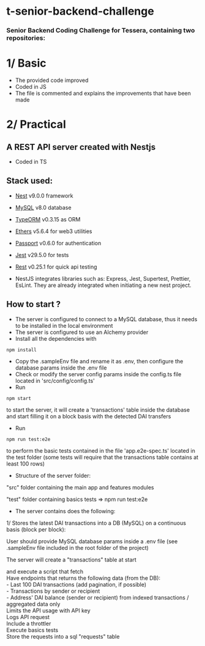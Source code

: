 # t-senior-backend-challenge

### Senior Backend Coding Challenge for Tessera, containing two repositories:

# 1/ Basic

- The provided code improved
- Coded in JS
- The file is commented and explains the improvements that have been made

# 2/ Practical

## A REST API server created with Nestjs
- Coded in TS
## Stack used:
  - [Nest](https://docs.nestjs.com/) v9.0.0 framework
  - [MySQL](https://dev.mysql.com/) v8.0 database
  - [TypeORM](https://typeorm.io/) v0.3.15 as ORM
  - [Ethers](https://docs.ethers.org/v5/) v5.6.4 for web3 utilities
  - [Passport](https://www.passportjs.org/) v0.6.0 for authentication
  - [Jest](https://jestjs.io/docs/getting-started) v29.5.0 for tests
  - [Rest](https://marketplace.visualstudio.com/items?itemName=humao.rest-client) v0.25.1 for quick api testing

- NestJS integrates libraries such as: Express, Jest, Supertest, Prettier, EsLint. They are already integrated when initiating a new nest project.

## How to start ?
  - The server is configured to connect to a MySQL database, thus it needs to be installed in the local environment
  - The server is configured to use an Alchemy provider
  - Install all the dependencies with 
```
npm install
```
  - Copy the .sampleEnv file and rename it as .env, then configure the database params inside the .env file
  - Check or modify the server config params inside the config.ts file located in 'src/config/config.ts' 
  - Run 
```
npm start
``` 
to start the server, it will create a 'transactions' table inside the database and start filling it on a block basis with the detected DAI transfers
  - Run 
```
npm run test:e2e
``` 
to perform the basic tests contained in the file 'app.e2e-spec.ts' located in the test folder (some tests will require that the transactions table contains at least 100 rows)

- Structure of the server folder:
<p>"src" folder containing the main app and features modules<br>
<p>"test" folder containing basics tests => npm run test:e2e 

- The server contains does the following:
<p>
1/ Stores the latest DAI transactions into a DB (MySQL) on a continuous basis (block per block):<br>
<p>User should provide MySQL database params inside a .env file (see .sampleEnv file included in the root folder of the project)<br>
<p>The server will create a "transactions" table at start
<p> and execute a script that fetch <br>
Have endpoints that returns the following data (from the DB):<br>
- Last 100 DAI transactions (add pagination, if possible)<br>
- Transactions by sender or recipient<br>
- Address' DAI balance (sender or recipient) from indexed transactions / aggregated data only<br>
Limits the API usage with API key<br>
Logs API request<br>
Include a throttler<br>
Execute basics tests<br>
Store the requests into a sql "requests" table<br> 
</p>